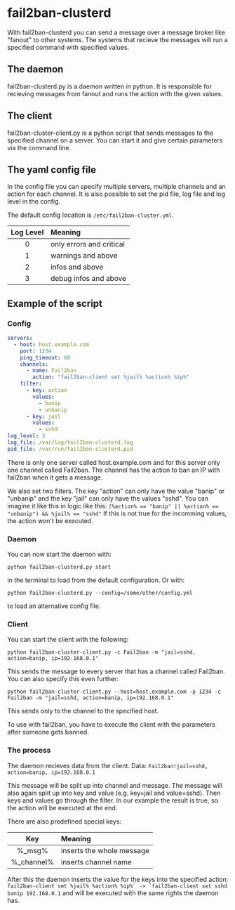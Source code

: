 # fail2ban-clusterd

With fail2ban-clusterd you can send a message over a message broker like "fanout" to other systems.
The systems that recieve the messages will run a specified command with specified values.

## The daemon

fail2ban-clusterd.py is a daemon written in python.
It is responsible for recieving messages from fanout and runs the action with the given values.

## The client

fail2ban-cluster-client.py is a python script that sends messages to the specified channel on a server.
You can start it and give certain parameters via the command line.

## The yaml config file

In the config file you can specify multiple servers, multiple channels and an action for each channel.
It is also possible to set the pid file, log file and log level in the config.

The default config location is `/etc/fail2ban-cluster.yml`.

| Log Level | Meaning                  |
|:---------:|:------------------------ |
| 0         | only errors and critical |
| 1         | warnings and above       |
| 2         | infos and above          |
| 3         | debug infos and above    |

## Example of the script

### Config

```yaml
servers:
  - host: host.example.com
    port: 1234
    ping_timeout: 60
    channels:
      - name: Fail2ban
        action: "fail2ban-client set %jail% %action% %ip%"
    filter:
      - key: action
        values:
          - banip
          - unbanip
      - key: jail
        values:
          - sshd
log_level: 3
log_file: /var/log/fail2ban-clusterd.log
pid_file: /var/run/fail2ban-clusterd.pid
```

There is only one server called host.example.com and for this server only one channel called Fail2ban.
The channel has the action to ban an IP with fail2ban when it gets a message. 

We also set two filters. The key "action" can only have the value "banip" or "unbanip" and the key "jail" can only have the values "sshd".
You can imagine it like this in logic like this: `(%action% == "banip" || %action% == "unbanip") && %jail% == "sshd"`
If this is not true for the incomming values, the action won't be executed.

### Daemon

You can now start the daemon with:
```
python fail2ban-clusterd.py start
```
in the terminal to load from the default configuration. Or with:
```
python fail2ban-clusterd.py --config=/some/other/config.yml
```
to load an alternative config file.

### Client

You can start the client with the following:
```
python fail2ban-cluster-client.py -c Fail2ban -m "jail=sshd, action=banip, ip=192.168.0.1"
```
This sends the message to every server that has a channel called Fail2ban.
You can also specify this even further:
```
python fail2ban-cluster-client.py --host=host.example.com -p 1234 -c Fail2ban -m "jail=sshd, action=banip, ip=192.168.0.1"
```
This sends only to the channel to the specified host.

To use with fail2ban, you have to execute the client with the parameters after someone gets banned.

### The process

The daemon recieves data from the client.
Data: `Fail2ban!jail=sshd, action=banip, ip=192.168.0.1`

This message will be split up into channel and message. The message will also again split up into key and value (e.g. key=jail and value=sshd).
Then keys and values go through the filter. In our example the result is true, so the action will be executed at the end.

There are also predefined special keys:

| Key        | Meaning                   |
|:----------:|:------------------------- |
| %_msg%     | inserts the whole message |
| %_channel% | inserts channel name      |

After this the daemon inserts the value for the keys into the specified action:
```fail2ban-client set %jail% %action% %ip%` -> `fail2ban-client set sshd banip 192.168.0.1```
and will be executed with the same rights the daemon has.
